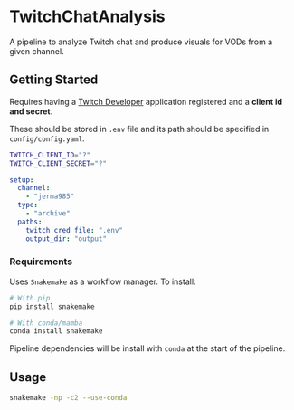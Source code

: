 # TwitchChatAnalysis
A pipeline to analyze Twitch chat and produce visuals for VODs from a given channel.


## Getting Started
Requires having a [Twitch Developer](https://dev.twitch.tv/console) application registered and a **client id and secret**.

These should be stored in `.env` file and its path should be specified in `config/config.yaml`.
```bash
TWITCH_CLIENT_ID="?"
TWITCH_CLIENT_SECRET="?"
```

```yaml
setup:
  channel:
    - "jerma985"
  type:
    - "archive"
  paths:
    twitch_cred_file: ".env"
    output_dir: "output"
```

### Requirements
Uses `Snakemake` as a workflow manager. To install:
```bash
# With pip.
pip install snakemake

# With conda/mamba
conda install snakemake
```

Pipeline dependencies will be install with `conda` at the start of the pipeline.

## Usage
```bash
snakemake -np -c2 --use-conda
```
